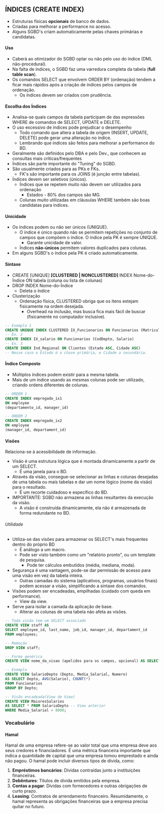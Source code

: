 ## ÍNDICES (CREATE INDEX)
- Estruturas físicas **opcionais** de banco de dados. 
- Criadas para melhorar a performance no acesso. 
- Alguns SGBD's criam automaticamente pelas chaves primárias e candidatas.
#### Uso
- Caberá ao otimizador do SGBD optar ou não pelo uso do índice (DML não-procedural).
- Na falta de índices, o SGBD faz uma varredura completa da tabela (**full table scan**).
- Os comandos SELECT que envolvem ORDER BY (ordenação) tendem a ficar mais rápidos após a criação de índices pelos campos de ordenação.
	- Os índices devem ser criados com prudência.
#### Escolha dos Índices
- Analisa-se quais campos da tabela participam de das expressões WHERE de comandos de SELECT, UPDATE e DELETE.
- O uso excessivo de índices pode prejudicar o desempenho
	- Todo comando que altera a tabela de origem (INSERT, UPDATE, DELETE) pode gerar uma alteração no índice.
	- Lembrando que índices são feitos para melhorar a performance do BD.
- Geralmente são definidos pelo DBA e pelo Dev., que conhecem as consultas mais críticas/frequentes
- Índices são parte importante do "Tuning" do SGBD.
- São usualmente criados para as PKs e FKs.
	- FK's são importante para os JOINS (é junção entre tabelas).
- Índices devem ser seletivos (únicos).
	- Índices que se repetem muito não devem ser utilizados para ordenação 
		- Estados - 80% dos campos são MG.
	- Colunas muito utilizadas em cláusulas WHERE também são boas candidatas para índices.
#### Unicidade 
- Os índices podem ou não ser únicos (UNIQUE).
	- O índice é único quando não se permitem repetições no conjunto de campos que compõem o índice. O índice pela PK é sempre UNIQUE.
		- Garante unicidade de valor.
	- Índices **não-únicos** permitem valores duplicados para colunas.
- Em alguns SGBD's o índice pela PK é criado automaticamente.
#### Sintaxe
- CREATE \[UNIQUE] **\[CLUSTERED | NONCLUSTERED]** INDEX
	Nome-do-Índice ON tabela (coluna ou lista de colunas)
- DROP INDEX Nome-do-Índice
	- Deleta o índice 
- Clusterização
	- Ordenação física, CLUSTERED obriga que os itens estejam fisicamente na ordem desejada.
		- Overhead na inclusão, mas busca fica mais fácil de buscar (fisicamente no computador inclusive).
```sql
-- Exemplo 1
CREATE UNIQUE INDEX CLUSTERED IX_Funcionarios ON Funcionarios (Matricula)
-- Ex. 2
CREATE INDEX IX_salario ON Funcionarios (CodDepto, Salario)
-- Ex. 3
CREATE INDEX Ind_Regional ON Clientes (Estado ASC, Cidade ASC)
-- Nesse caso o Estado é a chave primária, e Cidade a secundária.
```
#### Índice Composto
- Múltiplos índices podem existir para a mesma tabela.
- Mais de um índice usando as mesmas colunas pode ser utilizado, criando ordens diferentes de colunas.
```sql
-- ORDEM 1
CREATE INDEX empregado_ix1 
ON employee 
(departamento_id, manager_id)

-- ORDEM 2
CREATE INDEX empregado_ix2
ON employee
(manager_id, departament_id)
```
#### Visões
Relaciona-se à acessibilidade de informação.
- Visão é uma estrutura lógica que é montada dinamicamente a partir de um SELECT.
	- É uma janela para o BD.
- Através da visão, consegue-se selecionar as linhas e colunas desejadas de uma tabela ou mais tabelas e dar um nome lógico (nome da visão) para o resultado.
	- É um recorte cuidadoso e específico do BD.
- IMPORTANTE: SGBD não armazena as linhas resultantes da execução da visão.
	- A visão é construída dinamicamente, ela não é armazenada de forma redundante no BD.
###### Utilidade
- Utiliza-se das visões para armazenar os SELECT's mais frequentes dentro do próprio BD
	- É análogo a um macro.
	- Pode ser visto também como um "relatório pronto", ou um template de pesquisa.
		- Pode ter cálculos embutidos (média, mediana, moda).
- Segurança é uma vantagem, pode-se dar permissão de acesso para uma visão em vez da tabela inteira.
	- Outras camadas do sistema (aplicativos, programas, usuários finais) podem acessar a visão, simplificando a sintaxe dos comandos.
- Visões podem ser encadeadas, empilhadas (cuidado com queda em performance).
	- View da view.
- Serve para isolar a camada da aplicação de base.
	- Alterar as colunas de uma tabela não afeta as visões.

```sql
-- Toda visão tem um SELECT associado
CREATE VIEW staff AS
SELECT employee_id, last_name, job_id, manager_id, departament_id
FROM employees;

-- Remoção
DROP VIEW staff;

-- Forma genérica
CREATE VIEW nome_da_visao (apelidos para os campos, opcional) AS SELECT ...;

-- Exemplo
CREATE VIEW SalarioDepto (Depto, Media_Salarial, Numero)
AS SELECT Depto, AVG(Salario), COUNT(*)
FROM Funcionarios
GROUP BY Depto;

-- Visão encadeada(View de View)
CREATE VIEW MaioresSalarios
AS SELECT * FROM SalarioDepto -- View anterior
WHERE Media_Salarial > 8000;
```
### Vocabulário
#### Hamal
Hamal de uma empresa refere-se ao valor total que uma empresa deve aos seus credores e financiadores. É uma métrica financeira importante que indica a quantidade de capital que uma empresa tomou emprestado e ainda não pagou. O hamal pode incluir diversos tipos de dívida, como:
1. **Empréstimos bancários**: Dívidas contraídas junto a instituições financeiras.
2. **Debêntures**: Títulos de dívida emitidos pela empresa.
3. **Contas a pagar**: Dívidas com fornecedores e outras obrigações de curto prazo.
4. **Leasing**: Contratos de arrendamento financeiro.
Resumidamente, o hamal representa as obrigações financeiras que a empresa precisa quitar no futuro.